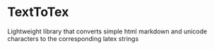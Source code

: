 # TextToTex
Lightweight library that converts simple html markdown and unicode characters to the corresponding latex strings
